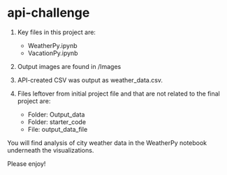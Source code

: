 # api-challenge

1. Key files in this project are:
    * WeatherPy.ipynb
    * VacationPy.ipynb

2. Output images are found in /Images

3. API-created CSV was output as weather_data.csv.

4. Files leftover from initial project file and that are not related to the final project are:
    * Folder: Output_data
    * Folder: starter_code
    * File: output_data_file

You will find analysis of city weather data in the WeatherPy notebook underneath the visualizations.

Please enjoy!
